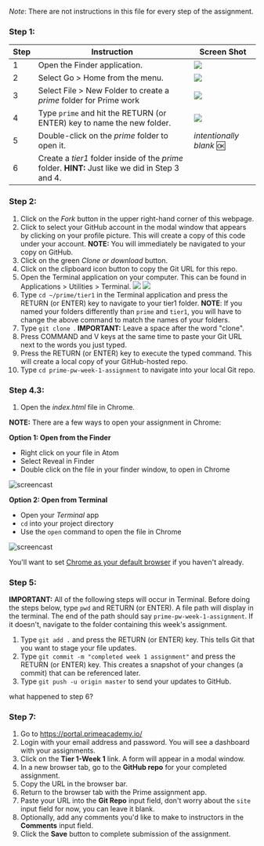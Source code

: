 *Note*: There are not instructions in this file for every step of the assignment.

### Step 1:

Step | Instruction | Screen Shot
--- | --- | ---
1 | Open the Finder application. | ![](images/finder_small-crop.png)
2 | Select Go > Home from the menu. | ![](images/finder-home_crop.png)
3 | Select File > New Folder to create a *prime* folder for Prime work | ![](images/finder-new-folder.png)
4 | Type `prime` and hit the RETURN (or ENTER) key to name the new folder. |![](images/finder-prime-folder.png)
5 | Double-click on the *prime* folder to open it. | *intentionally blank* :ok:
6 | Create a *tier1* folder inside of the *prime* folder. **HINT:** Just like we did in Step 3 and 4. |

### Step 2:

1. Click on the *Fork* button in the upper right-hand corner of this webpage.
2. Click to select your GitHub account in the modal window that appears by clicking on your profile picture. This will create a copy of this code under your account.
**NOTE:** You will immediately be navigated to your copy on GitHub.
3. Click on the green *Clone or download* button.
4. Click on the clipboard icon button to copy the Git URL for this repo.
5. Open the Terminal application on your computer. This can be found in Applications > Utilities > Terminal.
![](images/applicationUtilities_450.png)
![](images/applicationTerminal_450.png)
6. Type `cd ~/prime/tier1` in the Terminal application and press the RETURN (or ENTER) key to navigate to your tier1 folder. **NOTE**: If you named your folders differently than `prime` and `tier1`, you will have to change the above command to match the names of your folders.
7. Type `git clone `. **IMPORTANT:** Leave a space after the word "clone".
8. Press COMMAND and V keys at the same time to paste your Git URL next to the words you just typed.
9. Press the RETURN (or ENTER) key to execute the typed command. This will create a local copy of your GitHub-hosted repo.
10. Type `cd prime-pw-week-1-assignment` to navigate into your local Git repo.

### Step 4.3:

1. Open the *index.html* file in Chrome.

**NOTE:** There are a few ways to open your assignment in Chrome:

**Option 1: Open from the Finder**
- Right click on your file in Atom
- Select Reveal in Finder
- Double click on the file in your finder window, to open in Chrome

![screencast](./images/open-chrome-from-finder.gif)


**Option 2: Open from Terminal**
- Open your _Terminal_ app
- `cd` into your project directory
- Use the `open` command to open the file in Chrome

![screencast](./images/open-chrome-from-terminal.gif)

You'll want to set [Chrome as your default browser](https://support.google.com/chrome/answer/95417) if you haven't already.


### Step 5:

**IMPORTANT:** All of the following steps will occur in Terminal. Before doing the steps below, type `pwd` and RETURN (or ENTER). A file path will display in the terminal. The end of the path should say `prime-pw-week-1-assignment`. If it doesn't, navigate to the folder containing this week's assignment.

1. Type `git add .` and press the RETURN (or ENTER) key. This tells Git that you want to stage your file updates.
2. Type `git commit -m "completed week 1 assignment"` and press the RETURN (or ENTER) key. This creates a snapshot of your changes (a commit) that can be referenced later.
3. Type `git push -u origin master` to send your updates to GitHub.

what happened to step 6?

### Step 7:

1. Go to https://portal.primeacademy.io/
2. Login with your email address and password. You will see a dashboard with your assignments.
3. Click on the **Tier 1-Week 1** link. A form will appear in a modal window.
4. In a new browser tab, go to the **GitHub repo** for your completed assignment.
5. Copy the URL in the browser bar.
6. Return to the browser tab with the Prime assignment app.
7. Paste your URL into the **Git Repo** input field, don't worry about the `site` input field for now, you can leave it blank.
8. Optionally, add any comments you'd like to make to instructors in the **Comments** input field.
9. Click the **Save** button to complete submission of the assignment.

